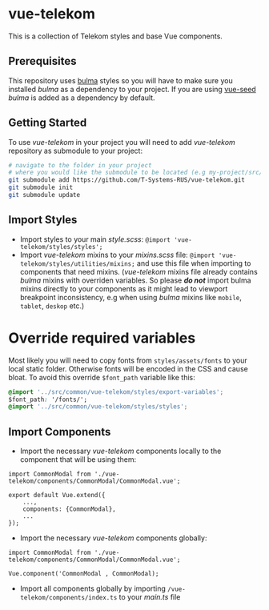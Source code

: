 # vue-telekom

This is a collection of Telekom styles and base Vue components.

## Prerequisites

This repository uses [bulma](https://bulma.io/) styles so you will have to make sure you installed *bulma* as a dependency to your project. If you are using [vue-seed](https://github.com/T-Systems-RUS/vue-seed) *bulma* is added as a dependency by default.

## Getting Started

To use *vue-telekom* in your project you will need to add *vue-telekom* repository as submodule to your project:
```bash
# navigate to the folder in your project
# where you would like the submodule to be located (e.g my-project/src/common) and run:
git submodule add https://github.com/T-Systems-RUS/vue-telekom.git
git submodule init
git submodule update
```

## Import Styles

- Import styles to your main *style.scss*: `@import 'vue-telekom/styles/styles';`
- Import *vue-telekom* mixins to your *mixins.scss* file: `@import 'vue-telekom/styles/utilities/mixins;`
and use this file when importing to components that need mixins. (*vue-telekom* mixins file already contains *bulma* mixins with overriden variables. So please  ***do not***  import bulma mixins directly to your components as it might lead to viewport breakpoint inconsistency, e.g when using *bulma* mixins like `mobile`, `tablet`, `deskop` etc.)

# Override required variables

Most likely you will need to copy fonts from `styles/assets/fonts` to your local static folder.
Otherwise fonts will be encoded in the CSS and cause bloat.
To avoid this override `$font_path` variable like this:

```css
@import '../src/common/vue-telekom/styles/export-variables';
$font_path: '/fonts/';
@import '../src/common/vue-telekom/styles/styles';
```

## Import Components

- Import the necessary *vue-telekom* components locally to the component that will be using them:

```
import CommonModal from './vue-telekom/components/CommonModal/CommonModal.vue';

export default Vue.extend({
	...,
	components: {CommonModal},
	...
});
```

- Import the necessary *vue-telekom* components globally:

```
import CommonModal from './vue-telekom/components/CommonModal/CommonModal.vue';

Vue.component('CommonModal , CommonModal);
```

- Import all components globally by importing `/vue-telekom/components/index.ts` to your *main.ts* file
